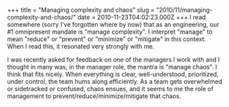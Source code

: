 +++
title = "Managing complexity and chaos"
slug = "2010/11/managing-complexity-and-chaos/"
date = 2010-11-23T04:02:23.000Z
+++
I read somewhere (sorry I've forgotten where by now) that as an engineering, our #1 omnipresent mandate is "manage complexity". I interpret "manage" to mean "reduce" or "prevent" or "minimize" or "mitigate" in this context. When I read this, it resonated very strongly with me.

I was recently asked for feedback on one of the managers I work with and I thought in many was, in the manager role, the mantra is "manage chaos". I think that fits nicely. When everything is clear, well-understood, prioritized, under control, the team hums along efficiently. As a team gets overwhelmed or sidetracked or confused, chaos ensues, and it seems to me the role of management to prevent/reduce/minimize/mitigate that chaos.